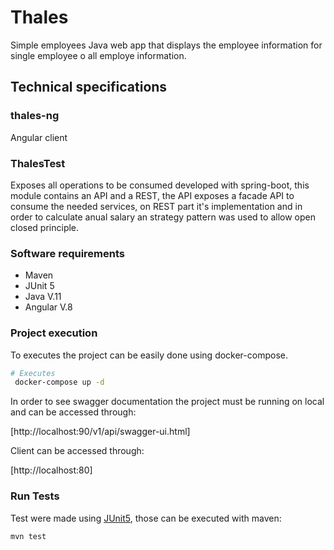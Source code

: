 # Thales
Simple employees Java web app that displays the employee information for single employee o all employe information.

## Technical specifications

### thales-ng
Angular client 

### ThalesTest
Exposes all operations to be consumed developed with spring-boot, this module contains an API and a REST, the API exposes a facade API
to consume the needed services, on REST part it's implementation and in order to calculate anual salary  an strategy pattern was used to
allow open closed principle.


### Software requirements
* Maven
* JUnit 5
* Java V.11
* Angular V.8


### Project execution

To executes the project can be easily done using docker-compose.
```bash
# Executes
 docker-compose up -d
```

In order to see swagger documentation the project must be running on local and can be accessed through:

[http://localhost:90/v1/api/swagger-ui.html]

Client can be accessed through:

[http://localhost:80]

### Run Tests

Test were made using [JUnit5](https://junit.org/junit5/), those can be executed with maven:
```bash
mvn test
```

